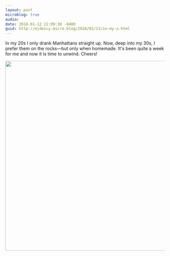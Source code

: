 ```yaml
---
layout: post
microblog: true
audio: 
date: 2018-01-12 22:09:38 -0400
guid: http://mjdescy.micro.blog/2018/01/13/in-my-s.html
---
```

In my 20s I only drank Manhattans straight up. Now, deep into my 30s, I prefer them on the rocks—but only when homemade. It's been quite a week for me and now it is time to unwind. Cheers!

<img src="http://mjdescy.micro.blog/uploads/2018/7b76a40bbf.jpg" width="600" height="600" />
